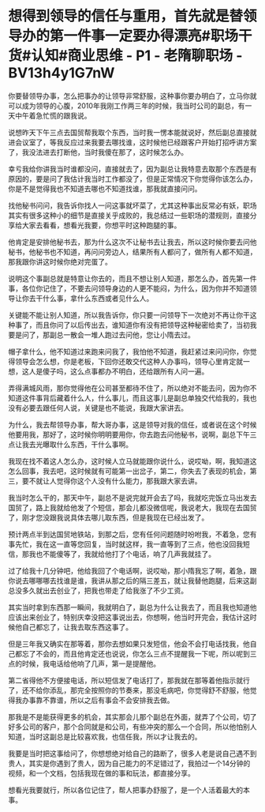 # 想得到领导的信任与重用，首先就是替领导办的第一件事一定要办得漂亮#职场干货#认知#商业思维 - P1 - 老隋聊职场 - BV13h4y1G7nW

你要替领导办事，怎么把事办的让领导非常舒服，这种事你要办明白了，立马你就可以成为领导的心腹，2010年我刚工作两三年的时候，我当时公司的副总，有一天中午着急忙慌的跟我说。

说想昨天下午三点去国贸帮我取个东西，当时我一愣本能就说好，然后副总直接就进会议室了，等我反应过来我要去哪找谁，这时候他已经跟客户开始打招呼讲方案了，我没法进去打断他，当时我傻在那了，这时候怎么办。

幸亏我给你讲我当时谁都没问，直接就去了，因为副总让我特意去取那个东西是有原因的，要是问了我估计我当时工作都没了，但是正常情况下你觉得你该怎么办，你是不是觉得我也不知道去哪也不知道找谁，那我就直接问问。

找他秘书问问，我告诉你找人一问这事就坏菜了，尤其这种事出反常必有妖，职场其实有很多这种小的细节是直接关乎成败的，我总结过一些职场的潜规则，直接分享给大家去看看，想看光我要，你想平时这种跑腿的事。

他肯定是安排他秘书去，那为什么这次不让秘书去让我去，所以这时候你要去问他秘书，他秘书也不知道，再问问旁边人，结果所有人都问了，做所有人都不知道，那我跟你讲这时候你绝对完蛋了。

说明这个事副总就是特意让你去的，而且不想让别人知道，那怎么办，首先第一件事，各位你记住了，不要去问领导身边的人更不能闷，为什么，因为你并不知道领导让你去干什么事，拿什么东西或者见什么人。

关键能不能让别人知道，所以我告诉你，你只要一问领导下一次绝对不再让你干这种事了，而且你问了以后传出去，谁知道你有没有把领导这种秘密给卖了，当初我要是问了，那副总一散会一堆人跑过去问他，您让小隋去过。

帽子拿什么，他不知道过来跑来问我了，我怕他不知道，我赶紧过来问问你，你觉得领导会怎么想，你是老板，下回你还敢交代这种人办事吗，领导心里肯定就一想，这人是傻子吗，这么点事都办不明白，还给跟所有人问一遍。

弄得满城风雨，那你觉得他在公司甚至都待不住了，所以绝对不能去问，因为你不知道这件事背后藏着什么人，什么事儿，而且这事儿是副总单独交代给我的，我也没有必要去跟任何人说，关键是也不能说，我跟大家讲去。

为什么，我去帮领导办事，帮大哥办事，这是领导对我的信任，或者说在这个时候他要用我，那好了，这时候你明明要用你，你去跑去问他秘书，说啊，副总下午三点让我去光曝取什么东西，干什么事啊。

我现在找不着这人怎么办，这时候人立马就能跟你说什么，说哎呦，啊，我知道这怎么回事，我去吧，这时候就有可能第一出岔子，第二，你失去了表现的机会，第三，要不就让人觉得你这个人没有什么能力，那我跟大家去讲。

我当时怎么干的，那天中午，副总不是说完就开会去了吗，我就吃完饭立马出发去国贸了，路上我就给他发了个短信，那会儿都没微信呢，我说老大，我现在去国贸了，刚才您没跟我说具体去哪儿取东西，但是我现在已经出发了。

预计两点半到达国贸地铁站，到那之后，您有任何问题随时吩咐我，不着急，您有事先忙，我在这一直等您回复，当时就这样，我一直等到了三点，他也没回我短信，那我也不能傻等了，我就给他打了个电话，响了几声我就挂了。

过了给我十几分钟吧，他给我回了个电话啊，说哎呦，那小隋我忘了啊，着急，跟你说去哪哪哪去找谁是谁，我讲从那之后的隔三差五，就让我替他跑腿，后来这副总没多久就出去创业了，把我也带走了给我涨了不少工资。

其实当时拿到东西那一瞬间，我就明白了，副总为什么让我去了，而且我也知道他应该出来创业了，特别庆幸没把这事说出去，你想啊，他当时开完会，我估计这时候他自己都忘了，让我去取东西这事了。

但是三年我又确实在那等着，那你去想如果只发短信，他会不会打电话找我，他自己都忘了不会的，而且他肯定还也说说，你怎么三点不提醒我一下呢，所以呢到三点的时候，我电话给他响了几声，第一是提醒他。

第二省得他不方便接电话，所以短信发了电话打了，那我就在那等着他指示就行了，还不给你添乱，那完全按照你的节奏来，那没毛病吧，你觉得舒不舒服，他觉得我办事靠不靠谱，所以之后有事会不会安排我去做。

那我是不是能获得更多的机会，其实那会儿那个副总在外面，就弄了个公司，切了好多公司的客户，那个合同就是和公司，有些冲突的那么一个合同，所以他怕别人知道，当时这副总是比较喜欢我，也信任我，所以才让我去的。

我要是当时把这事给问了，你想想绝对给自己的路断了，很多人老是说自己遇不到贵人，其实是你遇到了贵人，因为自己能力的不足错过了，我拍过一个14分钟的视频，和一个文档，包括我现在做的事和玩法，都直接分享。

想看光我要就行，所以各位记住了，帮人把事办舒服了，是一个人活着最大的本事。